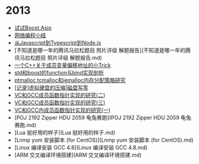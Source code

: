 # 2013

  * [试试Boost.Asio](试试Boost.Asio.md)
  * [网络编程小结](网络编程小结.md)
  * [从Javascript到Typescript到Node.js](从Javascript到Typescript到Node.js.md)
  * [不知道是哪一年的腾讯马拉松题目 照片评级 解题报告](不知道是哪一年的腾讯马拉松题目 照片评级 解题报告.md)
  * [一个C++关于成员变量偏移地址的小Trick](一个CPP关于成员变量偏移地址的小Trick.md)
  * [std和boost的function与bind实现剖析](std和boost的function与bind实现剖析.md)
  * [ptmalloc,tcmalloc和jemalloc内存分配策略研究](ptmalloc_tcmalloc和jemalloc内存分配策略研究.md)
  * [\[记录\]虚拟硬盘的压缩|磁盘写零]([记录]虚拟硬盘的压缩_磁盘写零.md)
  * [VC和GCC成员函数指针实现的研究(二)](VC和GCC成员函数指针实现的研究\(二\).md)
  * [VC和GCC成员函数指针实现的研究(三)](VC和GCC成员函数指针实现的研究\(三\).md)
  * [VC和GCC内成员函数指针实现的研究(一)](VC和GCC内成员函数指针实现的研究\(一\).md)
  * [POJ 2192 Zipper HDU 2059 龟兔赛跑](POJ 2192 Zipper HDU 2059 龟兔赛跑.md)
  * [Lua 挺好用的样子](Lua 挺好用的样子.md)
  * [Lnmp yum 安装脚本 (for CentOS)](Lnmp yum 安装脚本 \(for CentOS\).md)
  * [Linux 编译安装 GCC 4.8](Linux 编译安装 GCC 4.8.md)
  * [ARM 交叉编译环境搭建](ARM 交叉编译环境搭建.md)

